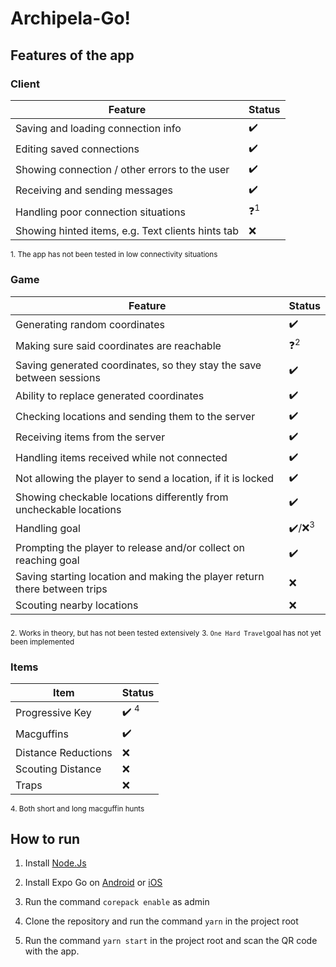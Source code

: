 
# Archipela-Go!

  

## Features of the app

  ### Client
| Feature |Status  |
|--|--|
| Saving and loading connection info | ✔️ |
| Editing saved connections| ✔️ |
| Showing connection / other errors to the user| ✔️ |
| Receiving and sending messages| ✔️ |
| Handling poor connection situations| ❓<sup>1</sup> |
| Showing hinted items, e.g. Text clients hints tab| ❌ |
<sub>1. The app has not been tested in low connectivity situations </sub> 

### Game
| Feature |Status  |
|--|--|
| Generating random coordinates| ✔️ |
| Making sure said coordinates are reachable| ❓<sup>2</sup> |
| Saving generated coordinates, so they stay the save between sessions| ✔️ |
| Ability to replace generated coordinates| ✔️ |
| Checking locations and sending them to the server| ✔️ |
| Receiving items from the server| ✔️ |
| Handling items received while not connected| ✔️ |
| Not allowing the player to send a location, if it is locked| ✔️|
| Showing checkable locations differently from uncheckable locations| ✔️ |
| Handling goal| ✔️/❌<sup>3</sup> |
| Prompting the player to release and/or collect on reaching goal| ✔️ |
| Saving starting location and making the player return there between trips| ❌ |
| Scouting nearby locations| ❌ |
<sub>2. Works in theory, but has not been tested extensively</sub> 
<sub>3. `One Hard Travel`goal has not yet been implemented</sub> 
  
### Items
| Item|Status  |
|--|--|
| Progressive Key| ✔️ <sup>4</sup>|
| Macguffins | ✔️ |
| Distance Reductions| ❌ |
| Scouting Distance| ❌ |
| Traps| ❌ |
<sub>4. Both short and long macguffin hunts</sub> 

## How to run

1. Install [Node.Js](https://nodejs.org/en)

2. Install Expo Go on [Android](https://play.google.com/store/apps/details?id=host.exp.exponent) or [iOS](https://apps.apple.com/us/app/expo-go/id982107779)

3. Run the command `corepack enable` as admin

4. Clone the repository and run the command `yarn` in the project root

5. Run the command `yarn start` in the project root and scan the QR code with the app.
